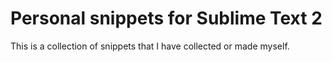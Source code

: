 Personal snippets for Sublime Text 2
====================================

This is a collection of snippets that I have collected or made myself.
